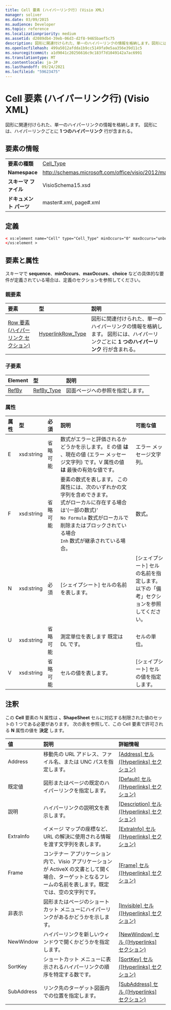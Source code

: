 ```yaml
---
title: Cell 要素 (ハイパーリンク行) (Visio XML)
manager: soliver
ms.date: 03/09/2015
ms.audience: Developer
ms.topic: reference
ms.localizationpriority: medium
ms.assetid: d2089db4-39eb-06d3-d2f8-9465baef5c75
description: 図形に関連付けられた、単一のハイパーリンクの情報を格納します。図形には、各ハイパーリンクに対して 1 つの [Hyperlink] 行があります。
ms.openlocfilehash: 499a5012afdda1b9cc5149fa9e5aa356e39d11c5
ms.sourcegitcommit: a1d9041c20256616c9c183f7d1049142a7ac6991
ms.translationtype: MT
ms.contentlocale: ja-JP
ms.lasthandoff: 09/24/2021
ms.locfileid: "59623475"
---
```

# <a name="cell-element-hyperlink-row-visio-xml"></a>Cell 要素 (ハイパーリンク行) (Visio XML)

図形に関連付けられた、単一のハイパーリンクの情報を格納します。 図形には、ハイパーリンクごとに **1 つのハイパーリンク** 行が含まれる。 
  
## <a name="element-information"></a>要素の情報

|||
|:-----|:-----|
|**要素の種類** <br/> |[Cell_Type](cell_type-complextypevisio-xml.md) <br/> |
|**Namespace** <br/> |http://schemas.microsoft.com/office/visio/2012/main  <br/> |
|**スキーマ ファイル** <br/> |VisioSchema15.xsd  <br/> |
|**ドキュメント パーツ** <br/> |master#.xml, page#.xml  <br/> |
   
## <a name="definition"></a>定義

```XML
< xs:element name="Cell" type="Cell_Type" minOccurs="0" maxOccurs="unbounded" >
</xs:element >
```

## <a name="elements-and-attributes"></a>要素と属性

スキーマで **sequence**、**minOccurs**、**maxOccurs**、**choice** などの具体的な要件が定義されている場合は、定義のセクションを参照してください。 
  
### <a name="parent-elements"></a>親要素

|**要素**|**型**|**説明**|
|:-----|:-----|:-----|
|[Row 要素 (ハイパーリンク セクション)](row-element-hyperlink-sectionvisio-xml.md) <br/> |[HyperlinkRow_Type](hyperlinkrow_type-complextypevisio-xml.md) <br/> |図形に関連付けられた、単一のハイパーリンクの情報を格納します。 図形には、ハイパーリンクごとに **1 つのハイパーリンク** 行が含まれる。  <br/> |
   
### <a name="child-elements"></a>子要素

|**Element**|**型**|**説明**|
|:-----|:-----|:-----|
|[RefBy](refby-element-cell_type-complextypevisio-xml.md) <br/> |[RefBy_Type](refby_type-complextypevisio-xml.md) <br/> |図面ページへの参照を指定します。  <br/> |
   
### <a name="attributes"></a>属性

|**属性**|**型**|**必須**|**説明**|**可能な値**|
|:-----|:-----|:-----|:-----|:-----|
|E  <br/> |xsd:string  <br/> |省略可能  <br/> |数式がエラーと評価されるかどうかを示します。 E の値 **は** 、現在の値 (エラー メッセージ文字列) です。V 属性の値 **は** 最後の有効な値です。  <br/> |エラー メッセージ文字列。  <br/> |
|F  <br/> |xsd:string  <br/> |省略可能  <br/> | 要素の数式を表します。 この属性には、次のいずれかの文字列を含めできます。  <br/>  式がローカルに存在する場合は'(一部の数式)'  <br/>  `No Formula` 数式がローカルで削除またはブロックされている場合  <br/>  `Inh` 数式が継承されている場合。  <br/> |数式。  <br/> |
|N  <br/> |xsd:string  <br/> |必須  <br/> |[シェイプシート] セルの名前を表します。  <br/> |[シェイプシート] セルの名前を指定します。  <br/> 以下の「備考」セクションを参照してください。  <br/> |
|U  <br/> |xsd:string  <br/> |省略可能  <br/> |測定単位を表します 既定は DL です。  <br/> |セルの単位。  <br/> |
|V  <br/> |xsd:string  <br/> |省略可能  <br/> |セルの値を表します。  <br/> |[シェイプシート] セルの値を指定します。  <br/> |
   
## <a name="remarks"></a>注釈

この **Cell** 要素の N 属性は **、ShapeSheet** セルに対応する制限された値のセットの 1 つである必要があります。 次の表を参照して、この Cell 要素で許可される **N** 属性の値を **決定** します。 
  
|**値**|**説明**|**詳細情報**|
|:-----|:-----|:-----|
|Address  <br/> |移動先の URL アドレス、ファイル名、または UNC パスを指定します。  <br/> |[[Address] セル ([Hyperlinks] セクション)](address-cell-hyperlinks-section.md) <br/> |
|既定値  <br/> |図形またはページの既定のハイパーリンクを指定します。  <br/> |[[Default] セル ([Hyperlinks] セクション)](default-cell-hyperlinks-section.md) <br/> |
|説明  <br/> |ハイパーリンクの説明文を表示します。  <br/> |[[Description] セル ([Hyperlinks] セクション)](description-cell-hyperlinks-section.md) <br/> |
|ExtraInfo  <br/> |イメージ マップの座標など、URL の解決に使用される情報を渡す文字列を表します。  <br/> |[[ExtraInfo] セル ([Hyperlinks] セクション)](extrainfo-cell-hyperlinks-section.md) <br/> |
|Frame  <br/> |コンテナー アプリケーション内で、Visio アプリケーションが ActiveX の文書として開く場合、ターゲットとなるフレームの名前を表します。既定では、空の文字列です。  <br/> |[[Frame] セル ([Hyperlinks] セクション)](frame-cell-hyperlinks-section.md) <br/> |
|非表示  <br/> |図形またはページのショートカット メニューにハイパーリンクがあるかどうかを示します。  <br/> |[[Invisible] セル ([Hyperlinks] セクション)](invisible-cell-hyperlinks-section.md) <br/> |
|NewWindow  <br/> |ハイパーリンクを新しいウィンドウで開くかどうかを指定します。  <br/> |[[NewWindow] セル ([Hyperlinks] セクション)](newwindow-cell-hyperlinks-section.md) <br/> |
|SortKey  <br/> |ショートカット メニューに表示されるハイパーリンクの順序を特定する数です。  <br/> |[[SortKey] セル ([Hyperlinks] セクション)](sortkey-cell-hyperlinks-section.md) <br/> |
|SubAddress  <br/> |リンク先のターゲット図面内での位置を指定します。  <br/> |[[SubAddress] セル ([Hyperlinks] セクション)](subaddress-cell-hyperlinks-section.md) <br/> |
   

